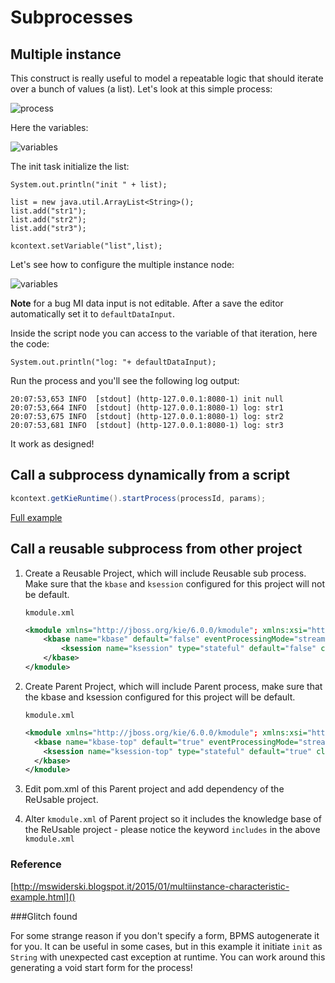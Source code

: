 # Subprocesses

## Multiple instance

This construct is really useful to model a repeatable logic that should iterate over a bunch of values (a list). Let's look at this simple process:

![process](imgs/img_001.png)

Here the variables:

![variables](imgs/img_002.png)

The init task initialize the list:

    System.out.println("init " + list);

    list = new java.util.ArrayList<String>();
    list.add("str1");
    list.add("str2");
    list.add("str3");

    kcontext.setVariable("list",list);

Let's see how to configure the multiple instance node:

![variables](imgs/img_003.png)

**Note** for a bug MI data input is not editable. After a save the editor automatically set it to `defaultDataInput`.

Inside the script node you can access to the variable of that iteration, here the code:

    System.out.println("log: "+ defaultDataInput);

Run the process and you'll see the following log output:

    20:07:53,653 INFO  [stdout] (http-127.0.0.1:8080-1) init null
    20:07:53,664 INFO  [stdout] (http-127.0.0.1:8080-1) log: str1
    20:07:53,675 INFO  [stdout] (http-127.0.0.1:8080-1) log: str2
    20:07:53,681 INFO  [stdout] (http-127.0.0.1:8080-1) log: str3

It work as designed!

## Call a subprocess dynamically from a script

```java
kcontext.getKieRuntime().startProcess(processId, params);
```

[Full example](https://github.com/dmarrazzo/rhpam-dynamic-subprocesses)

## Call a reusable subprocess from other project

1. Create a Reusable Project, which will include Reusable sub process. Make sure that the `kbase` and `ksession` configured for this project will not be default.
   
   `kmodule.xml`

   ```xml
   <kmodule xmlns="http://jboss.org/kie/6.0.0/kmodule"; xmlns:xsi="http://www.w3.org/2001/XMLSchema-instance">;
       <kbase name="kbase" default="false" eventProcessingMode="stream" equalsBehavior="identity" packages="*">
           <ksession name="ksession" type="stateful" default="false" clockType="realtime"/>
       </kbase>
   </kmodule>
   ```

2. Create Parent Project, which will include Parent process, make sure that the kbase and ksession configured for this project will be default.

   `kmodule.xml`

   ```xml
   <kmodule xmlns="http://jboss.org/kie/6.0.0/kmodule"; xmlns:xsi="http://www.w3.org/2001/XMLSchema-instance">;
     <kbase name="kbase-top" default="true" eventProcessingMode="stream" equalsBehavior="identity" packages="*" includes="kbase">
       <ksession name="ksession-top" type="stateful" default="true" clockType="realtime"/>
     </kbase>
   </kmodule>
   ```

3. Edit pom.xml of this Parent project and add dependency of the ReUsable project.

4. Alter `kmodule.xml` of Parent project so it includes the knowledge base of the ReUsable project - please notice the keyword `includes` in the above `kmodule.xml`

### Reference
[http://mswiderski.blogspot.it/2015/01/multiinstance-characteristic-example.html]()

###Glitch found

For some strange reason if you don't specify a form, BPMS autogenerate it for you. It can be useful in some cases, but in this example it initiate `init` as `String` with unexpected cast exception at runtime. You can work around this generating a void start form for the process!
